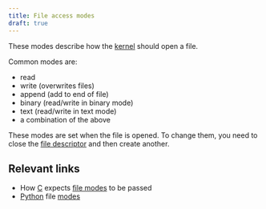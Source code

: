 ```yaml
---
title: File access modes
draft: true
---
```


These modes describe how the [kernel](./kernel.md) should open a file.

Common modes are:
- read
- write (overwrites files)
- append (add to end of file)
- binary (read/write in binary mode)
- text (read/write in text mode)
- a combination of the above

These modes are set when the file is opened. To change them, you need to close the [file descriptor](./file_descriptor.md) and then create another.

## Relevant links
- How [C](./c.md) expects [file modes](https://www.gnu.org/software/libc/manual/html_node/Access-Modes.html) to be passed
- [Python](./python.md) file [modes](https://www.geeksforgeeks.org/file-mode-in-python/)
